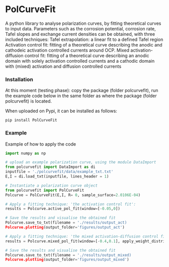 # PolCurveFit
A python library to analyse polarization curves, by fitting theoretical curves to input data. Parameters such as the corrosion potential, corrosion rate, Tafel slopes and exchange current densities can be obtained, with three included techniques:
Tafel extrapolation: a linear fit to a defined Tafel region
Activation control fit: fitting of a theoretical curve describing the anodic and cathodeic activation controlled currents around OCP.
Mixed activation-diffusion control fit: fitting of a theoretical curve describing an anodic domain with solely activation controlled currents and a cathodic domain with (mixed) activation and diffusion controlled currents

### Installation
At this moment (testing phase): copy the package (folder polcurvefit), run the example code below in the same folder as where the package (folder polcurvefit) is located. 

When uploaded on Pypi, it can be installed as follows:

```
pip install PolCurveFit
```

### Example
Example of how to apply the code

```Python
import numpy as np

# upload an example polarization curve, using the module DataImport
from polcurvefit import DataImport as di
inputfile = './polcurvefit/data/example_txt.txt'
E,I = di.load_txt(inputfile, lines_header = 1)

# Instantiate a polarization curve object
from polcurvefit import PolCurveFit
Polcurve = PolCurveFit(E,I, R= 0, sample_surface=2.0106E-04)

# Apply a fitting technique: 'the activation control fit':
results = Polcurve.active_pol_fit(window=[-0.05,0])

# Save the results and visualise the obtained fit
Polcurve.save_to_txt(filename = './results/output_act)
Polcurve.plotting(output_folder='figures/output_act')

# Apply a fitting technique: 'the mixed activation-diffusion control fit' with a specific weight distribution:
results = Polcurve.mixed_pol_fit(window=[-0.4,0.1], apply_weight_distribution = True, w_ac = 0.07, W = 80)

# Save the results and visualise the obtained fit
Polcurve.save_to_txt(filename = './results/output_mixed)
Polcurve.plotting(output_folder='figures/output_mixed')

```